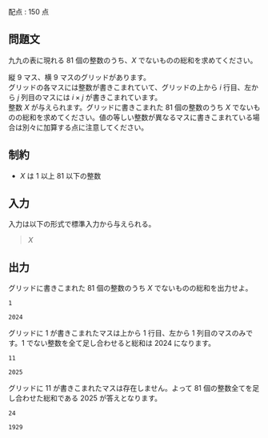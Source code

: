配点 : $150$ 点

## 問題文

九九の表に現れる $81$ 個の整数のうち、$X$ でないものの総和を求めてください。

縦 $9$ マス、横 $9$ マスのグリッドがあります。<br>
グリッドの各マスには整数が書きこまれていて、グリッドの上から $i$ 行目、左から $j$ 列目のマスには $i \times j$ が書きこまれています。<br>
整数 $X$ が与えられます。グリッドに書きこまれた $81$ 個の整数のうち $X$ でないものの総和を求めてください。値の等しい整数が異なるマスに書きこまれている場合は別々に加算する点に注意してください。

## 制約

- $X$ は $1$ 以上 $81$ 以下の整数

## 入力

入力は以下の形式で標準入力から与えられる。

> $X$

## 出力

グリッドに書きこまれた $81$ 個の整数のうち $X$ でないものの総和を出力せよ。

```input1
1
```

```output1
2024
```

グリッドに $1$ が書きこまれたマスは上から $1$ 行目、左から $1$ 列目のマスのみです。$1$ でない整数を全て足し合わせると総和は $2024$ になります。

```input2
11
```

```output2
2025
```

グリッドに $11$ が書きこまれたマスは存在しません。よって $81$ 個の整数全てを足し合わせた総和である $2025$ が答えとなります。

```input3
24
```

```output3
1929
```